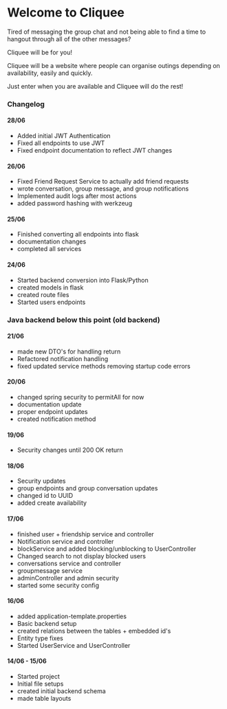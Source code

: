 # Welcome to Cliquee

Tired of messaging the group chat and not being able to find a time to hangout through all of the other messages?

Cliquee will be for you!

Cliquee will be a website where people can organise outings depending on availability, easily and quickly.

Just enter when you are available and Cliquee will do the rest!

### Changelog

#### 28/06

- Added initial JWT Authentication
- Fixed all endpoints to use JWT
- Fixed endpoint documentation to reflect JWT changes

#### 26/06

- Fixed Friend Request Service to actually add friend requests
- wrote conversation, group message, and group notifications
- Implemented audit logs after most actions
- added password hashing with werkzeug

#### 25/06

- Finished converting all endpoints into flask
- documentation changes
- completed all services

#### 24/06

- Started backend conversion into Flask/Python
- created models in flask
- created route files
- Started users endpoints

### Java backend below this point (old backend)

#### 21/06

- made new DTO's for handling return
- Refactored notification handling
- fixed updated service methods removing startup code errors

#### 20/06

- changed spring security to permitAll for now
- documentation update
- proper endpoint updates
- created notification method

#### 19/06

- Security changes until 200 OK return

#### 18/06

- Security updates
- group endpoints and group conversation updates
- changed id to UUID
- added create availability

#### 17/06

- finished user + friendship service and controller
- Notification service and controller
- blockService and added blocking/unblocking to UserController
- Changed search to not display blocked users
- conversations service and controller
- groupmessage service
- adminController and admin security
- started some security config

#### 16/06

- added application-template.properties
- Basic backend setup
- created relations between the tables + embedded id's
- Entity type fixes
- Started UserService and UserController

#### 14/06 - 15/06

- Started project
- Initial file setups
- created initial backend schema
- made table layouts
